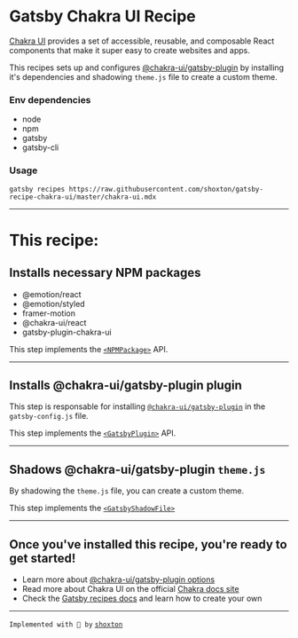 # Gatsby Chakra UI Recipe

[Chakra UI](https://chakra-ui.com/) provides a set of accessible, reusable, and composable React components that make it super easy to create websites and apps.

This recipes sets up and configures [@chakra-ui/gatsby-plugin](https://www.gatsbyjs.com/plugins/@chakra-ui/gatsby-plugin/) by installing it's dependencies and shadowing `theme.js` file to create a custom theme.

### Env dependencies

- node
- npm
- gatsby
- gatsby-cli

### Usage

`gatsby recipes https://raw.githubusercontent.com/shoxton/gatsby-recipe-chakra-ui/master/chakra-ui.mdx`

---

# This recipe:

## Installs necessary NPM packages


- @emotion/react
- @emotion/styled
- framer-motion
- @chakra-ui/react
- gatsby-plugin-chakra-ui

This step implements the [`<NPMPackage>`](https://github.com/gatsbyjs/gatsby/blob/master/packages/gatsby-recipes/README.md#npmpackage) API.

---

## Installs @chakra-ui/gatsby-plugin plugin

This step is responsable for installing [`@chakra-ui/gatsby-plugin`](https://www.gatsbyjs.com/plugins/@chakra-ui/gatsby-plugin/) in the `gatsby-config.js` file.

This step implements the [`<GatsbyPlugin>`](https://github.com/gatsbyjs/gatsby/blob/master/packages/gatsby-recipes/README.md#gatsbyplugin) API.

---

## Shadows @chakra-ui/gatsby-plugin `theme.js`

By shadowing the `theme.js` file, you can create a custom theme.

This step implements the [`<GatsbyShadowFile>`](https://github.com/gatsbyjs/gatsby/blob/master/packages/gatsby-recipes/README.md#gatsbyshadowfile)

---

## Once you've installed this recipe, you're ready to get started!

- Learn more about [@chakra-ui/gatsby-plugin options](https://chakra-ui.com/guides/integrations/with-gatsby)
- Read more about Chakra UI on the official [Chakra docs site](https://chakra-ui.com/getting-started)
- Check the [Gatsby recipes docs](https://github.com/gatsbyjs/gatsby/blob/master/packages/gatsby-recipes/README.md) and learn how to create your own

---

`Implemented with 💖 by` [`shoxton`](https://github.com/shoxton)
